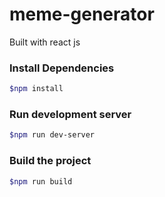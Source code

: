 # meme-generator
Built with react js

### Install Dependencies
```sh
$npm install 
```

### Run development server
```sh 
$npm run dev-server
```

### Build the project
```sh
$npm run build
```
